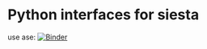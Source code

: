 # Python interfaces for siesta
use ase:
[![Binder](https://mybinder.org/badge_logo.svg)](https://mybinder.org/v2/gh/matbinder/siesta-example/master?filepath=ase.ipynb)
